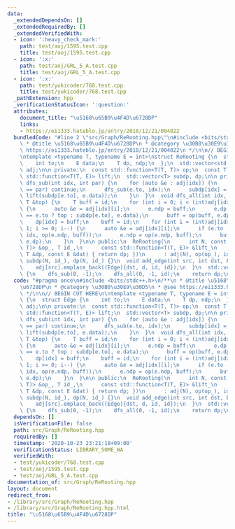 ```yaml
---
data:
  _extendedDependsOn: []
  _extendedRequiredBy: []
  _extendedVerifiedWith:
  - icon: ':heavy_check_mark:'
    path: test/aoj/1595.test.cpp
    title: test/aoj/1595.test.cpp
  - icon: ':x:'
    path: test/aoj/GRL_5_A.test.cpp
    title: test/aoj/GRL_5_A.test.cpp
  - icon: ':x:'
    path: test/yukicoder/768.test.cpp
    title: test/yukicoder/768.test.cpp
  _pathExtension: hpp
  _verificationStatusIcon: ':question:'
  attributes:
    document_title: "\u5168\u65B9\u4F4D\u6728DP"
    links:
    - https://ei1333.hateblo.jp/entry/2018/12/21/004022
  bundledCode: "#line 2 \"src/Graph/ReRooting.hpp\"\n#include <bits/stdc++.h>\n/**\n\
    \ * @title \u5168\u65B9\u4F4D\u6728DP\n * @category \u30B0\u30E9\u30D5\n * @see\
    \ https://ei1333.hateblo.jp/entry/2018/12/21/004022\n */\n\n// BEGIN CUT HERE\n\
    \ntemplate <typename T, typename E = int>\nstruct ReRooting {\n  struct Edge {\n\
    \    int to;\n    E data;\n    T dp, ndp;\n  };\n  std::vector<std::vector<Edge>>\
    \ adj;\n\n private:\n  const std::function<T(T, T)> op;\n  const T id;\n  const\
    \ std::function<T(T, E)> lift;\n  std::vector<T> subdp, dp;\n\n private:\n  void\
    \ dfs_sub(int idx, int par) {\n    for (auto &e : adj[idx]) {\n      if (e.to\
    \ == par) continue;\n      dfs_sub(e.to, idx);\n      subdp[idx] = op(subdp[idx],\
    \ lift(subdp[e.to], e.data));\n    }\n  }\n  void dfs_all(int idx, int par, const\
    \ T &top) {\n    T buff = id;\n    for (int i = 0; i < (int)adj[idx].size(); i++)\
    \ {\n      auto &e = adj[idx][i];\n      e.ndp = buff;\n      e.dp = lift(par\
    \ == e.to ? top : subdp[e.to], e.data);\n      buff = op(buff, e.dp);\n    }\n\
    \    dp[idx] = buff;\n    buff = id;\n    for (int i = (int)adj[idx].size() -\
    \ 1; i >= 0; i--) {\n      auto &e = adj[idx][i];\n      if (e.to != par) dfs_all(e.to,\
    \ idx, op(e.ndp, buff));\n      e.ndp = op(e.ndp, buff);\n      buff = op(buff,\
    \ e.dp);\n    }\n  }\n\n public:\n  ReRooting(\n      int N, const std::function<T(T,\
    \ T)> &op_, T id_,\n      const std::function<T(T, E)> &lift_\n      = [](const\
    \ T &dp, const E &dat) { return dp; })\n      : adj(N), op(op_), id(id_), lift(lift_),\
    \ subdp(N, id_), dp(N, id_) {}\n  void add_edge(int src, int dst, E d = E()) {\n\
    \    adj[src].emplace_back((Edge){dst, d, id, id});\n  }\n  std::vector<T> run()\
    \ {\n    dfs_sub(0, -1);\n    dfs_all(0, -1, id);\n    return dp;\n  }\n};\n"
  code: "#pragma once\n#include <bits/stdc++.h>\n/**\n * @title \u5168\u65B9\u4F4D\
    \u6728DP\n * @category \u30B0\u30E9\u30D5\n * @see https://ei1333.hateblo.jp/entry/2018/12/21/004022\n\
    \ */\n\n// BEGIN CUT HERE\n\ntemplate <typename T, typename E = int>\nstruct ReRooting\
    \ {\n  struct Edge {\n    int to;\n    E data;\n    T dp, ndp;\n  };\n  std::vector<std::vector<Edge>>\
    \ adj;\n\n private:\n  const std::function<T(T, T)> op;\n  const T id;\n  const\
    \ std::function<T(T, E)> lift;\n  std::vector<T> subdp, dp;\n\n private:\n  void\
    \ dfs_sub(int idx, int par) {\n    for (auto &e : adj[idx]) {\n      if (e.to\
    \ == par) continue;\n      dfs_sub(e.to, idx);\n      subdp[idx] = op(subdp[idx],\
    \ lift(subdp[e.to], e.data));\n    }\n  }\n  void dfs_all(int idx, int par, const\
    \ T &top) {\n    T buff = id;\n    for (int i = 0; i < (int)adj[idx].size(); i++)\
    \ {\n      auto &e = adj[idx][i];\n      e.ndp = buff;\n      e.dp = lift(par\
    \ == e.to ? top : subdp[e.to], e.data);\n      buff = op(buff, e.dp);\n    }\n\
    \    dp[idx] = buff;\n    buff = id;\n    for (int i = (int)adj[idx].size() -\
    \ 1; i >= 0; i--) {\n      auto &e = adj[idx][i];\n      if (e.to != par) dfs_all(e.to,\
    \ idx, op(e.ndp, buff));\n      e.ndp = op(e.ndp, buff);\n      buff = op(buff,\
    \ e.dp);\n    }\n  }\n\n public:\n  ReRooting(\n      int N, const std::function<T(T,\
    \ T)> &op_, T id_,\n      const std::function<T(T, E)> &lift_\n      = [](const\
    \ T &dp, const E &dat) { return dp; })\n      : adj(N), op(op_), id(id_), lift(lift_),\
    \ subdp(N, id_), dp(N, id_) {}\n  void add_edge(int src, int dst, E d = E()) {\n\
    \    adj[src].emplace_back((Edge){dst, d, id, id});\n  }\n  std::vector<T> run()\
    \ {\n    dfs_sub(0, -1);\n    dfs_all(0, -1, id);\n    return dp;\n  }\n};\n"
  dependsOn: []
  isVerificationFile: false
  path: src/Graph/ReRooting.hpp
  requiredBy: []
  timestamp: '2020-10-23 23:21:18+09:00'
  verificationStatus: LIBRARY_SOME_WA
  verifiedWith:
  - test/yukicoder/768.test.cpp
  - test/aoj/1595.test.cpp
  - test/aoj/GRL_5_A.test.cpp
documentation_of: src/Graph/ReRooting.hpp
layout: document
redirect_from:
- /library/src/Graph/ReRooting.hpp
- /library/src/Graph/ReRooting.hpp.html
title: "\u5168\u65B9\u4F4D\u6728DP"
---
```

